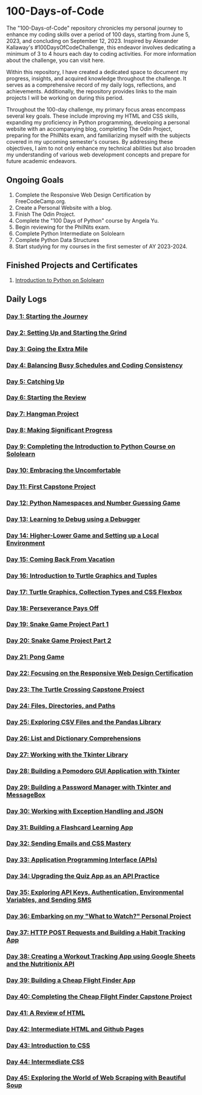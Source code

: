 # 100-Days-of-Code

 The "100-Days-of-Code" repository chronicles my personal journey to enhance my coding skills over a period of 100 days, starting from June 5, 2023, and concluding on September 12, 2023. Inspired by Alexander Kallaway's #100DaysOfCodeChallenge, this endeavor involves dedicating a minimum of 3 to 4 hours each day to coding activities. For more information about the challenge, you can visit here.

 Within this repository, I have created a dedicated space to document my progress, insights, and acquired knowledge throughout the challenge. It serves as a comprehensive record of my daily logs, reflections, and achievements. Additionally, the repository provides links to the main projects I will be working on during this period.

 Throughout the 100-day challenge, my primary focus areas encompass several key goals. These include improving my HTML and CSS skills, expanding my proficiency in Python programming, developing a personal website with an accompanying blog, completing The Odin Project, preparing for the PhilNits exam, and familiarizing myself with the subjects covered in my upcoming semester's courses. By addressing these objectives, I aim to not only enhance my technical abilities but also broaden my understanding of various web development concepts and prepare for future academic endeavors.

## Ongoing Goals
 1. Complete the Responsive Web Design Certification by FreeCodeCamp.org.
 2. Create a Personal Website with a blog.
 3. Finish The Odin Project.
 4. Complete the "100 Days of Python" course by Angela Yu.
 5. Begin reviewing for the PhilNits exam.
 6. Complete Python Intermediate on Sololearn
 7. Complete Python Data Structures
 8. Start studying for my courses in the first semester of AY 2023-2024.

## Finished Projects and Certificates
 1. [Introduction to Python on Sololearn](https://www.sololearn.com/certificates/CC-OESSQKOJ)

## Daily Logs

### [Day 1: Starting the Journey](https://github.com/johnivanpuayap/100-days-of-code/tree/main/Day%2001)
### [Day 2: Setting Up and Starting the Grind](https://github.com/johnivanpuayap/100-days-of-code/tree/main/Day%2002)
### [Day 3: Going the Extra Mile](https://github.com/johnivanpuayap/100-days-of-code/tree/main/Day%2003)
### [Day 4: Balancing Busy Schedules and Coding Consistency](https://github.com/johnivanpuayap/100-days-of-code/tree/main/Day%2004)
### [Day 5: Catching Up](https://github.com/johnivanpuayap/100-days-of-code/tree/main/Day%2005)
### [Day 6: Starting the Review](https://github.com/johnivanpuayap/100-days-of-code/tree/main/Day%2006)
### [Day 7: Hangman Project](https://github.com/johnivanpuayap/100-days-of-code/tree/main/Day%2007)
### [Day 8: Making Significant Progress](https://github.com/johnivanpuayap/100-days-of-code/tree/main/Day%2008)
### [Day 9: Completing the Introduction to Python Course on Sololearn](https://github.com/johnivanpuayap/100-days-of-code/tree/main/Day%2009)
### [Day 10: Embracing the Uncomfortable](https://github.com/johnivanpuayap/100-days-of-code/tree/main/Day%2010)
### [Day 11: First Capstone Project](https://github.com/johnivanpuayap/100-days-of-code/tree/main/Day%2011)
### [Day 12: Python Namespaces and Number Guessing Game](https://github.com/johnivanpuayap/100-days-of-code/tree/main/Day%2012)
### [Day 13: Learning to Debug using a Debugger](https://github.com/johnivanpuayap/100-days-of-code/tree/main/Day%2013)
### [Day 14: Higher-Lower Game and Setting up a Local Environment](https://github.com/johnivanpuayap/100-days-of-code/tree/main/Day%2014)
### [Day 15: Coming Back From Vacation](https://github.com/johnivanpuayap/100-days-of-code/tree/main/Day%2015)
### [Day 16: Introduction to Turtle Graphics and Tuples](https://github.com/johnivanpuayap/100-days-of-code/tree/main/Day%2016)
### [Day 17: Turtle Graphics, Collection Types and CSS Flexbox](https://github.com/johnivanpuayap/100-days-of-code/tree/main/Day%2017)
### [Day 18: Perseverance Pays Off](https://github.com/johnivanpuayap/100-days-of-code/tree/main/Day%2018)
### [Day 19: Snake Game Project Part 1](https://github.com/johnivanpuayap/100-days-of-code/tree/main/Day%2019)
### [Day 20: Snake Game Project Part 2](https://github.com/johnivanpuayap/100-days-of-code/tree/main/Day%2020)
### [Day 21: Pong Game](https://github.com/johnivanpuayap/100-days-of-code/tree/main/Day%2021)
### [Day 22: Focusing on the Responsive Web Design Certification](https://github.com/johnivanpuayap/100-days-of-code/tree/main/Day%2022)
### [Day 23: The Turtle Crossing Capstone Project](https://github.com/johnivanpuayap/100-days-of-code/tree/main/Day%2023)
### [Day 24: Files, Directories, and Paths](https://github.com/johnivanpuayap/100-days-of-code/tree/main/Day%2024)
### [Day 25: Exploring CSV Files and the Pandas Library](https://github.com/johnivanpuayap/100-days-of-code/tree/main/Day%2025)
### [Day 26: List and Dictionary Comprehensions](https://github.com/johnivanpuayap/100-days-of-code/tree/main/Day%2026)
### [Day 27: Working with the Tkinter Library](https://github.com/johnivanpuayap/100-days-of-code/tree/main/Day%2027)
### [Day 28: Building a Pomodoro GUI Application with Tkinter](https://github.com/johnivanpuayap/100-days-of-code/tree/main/Day%2028)
### [Day 29: Building a Password Manager with Tkinter and MessageBox](https://github.com/johnivanpuayap/100-days-of-code/tree/main/Day%2029)
### [Day 30: Working with Exception Handling and JSON](https://github.com/johnivanpuayap/100-days-of-code/tree/main/Day%2030)
### [Day 31: Building a Flashcard Learning App](https://github.com/johnivanpuayap/100-days-of-code/tree/main/Day%2031)
### [Day 32: Sending Emails and CSS Mastery](https://github.com/johnivanpuayap/100-days-of-code/tree/main/Day%2032)
### [Day 33: Application Programming Interface (APIs)](https://github.com/johnivanpuayap/100-days-of-code/tree/main/Day%2033)
### [Day 34: Upgrading the Quiz App as an API Practice](https://github.com/johnivanpuayap/100-days-of-code/tree/main/Day%2034)
### [Day 35: Exploring API Keys, Authentication, Environmental Variables, and Sending SMS](https://github.com/johnivanpuayap/100-days-of-code/tree/main/Day%2035)
### [Day 36: Embarking on my "What to Watch?" Personal Project](https://github.com/johnivanpuayap/100-days-of-code/tree/main/Day%2036)
### [Day 37: HTTP POST Requests and Building a Habit Tracking App](https://github.com/johnivanpuayap/100-days-of-code/tree/main/Day%2037)
### [Day 38: Creating a Workout Tracking App using Google Sheets and the Nutritionix API](https://github.com/johnivanpuayap/100-days-of-code/tree/main/Day%2038)
### [Day 39: Building a Cheap Flight Finder App](https://github.com/johnivanpuayap/100-days-of-code/tree/main/Day%2039)
### [Day 40: Completing the Cheap Flight Finder Capstone Project](https://github.com/johnivanpuayap/100-days-of-code/tree/main/Day%2040)
### [Day 41: A Review of HTML](https://github.com/johnivanpuayap/100-days-of-code/tree/main/Day%2041)
### [Day 42: Intermediate HTML and Github Pages](https://github.com/johnivanpuayap/100-days-of-code/tree/main/Day%2042)
### [Day 43: Introduction to CSS](https://github.com/johnivanpuayap/100-days-of-code/tree/main/Day%2043)
### [Day 44: Intermediate CSS](https://github.com/johnivanpuayap/100-days-of-code/tree/main/Day%2044)
### [Day 45: Exploring the World of Web Scraping with Beautiful Soup](https://github.com/johnivanpuayap/100-days-of-code/tree/main/Day%2045)